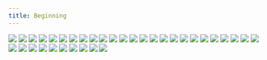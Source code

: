 ```yaml
---
title: Beginning
---
```


![](/images/great/part-1/great1.jpg)
![](/images/great/part-1/great2.jpg)
![](/images/great/part-1/great3.jpg)
![](/images/great/part-1/great4.jpg)
![](/images/great/part-1/great5.jpg)
![](/images/great/part-1/great6.jpg)
![](/images/great/part-1/great7.jpg)
![](/images/great/part-1/great8.jpg)
![](/images/great/part-1/great9.jpg)
![](/images/great/part-1/great10.jpg)
![](/images/great/part-1/great11.jpg)
![](/images/great/part-1/great12.jpg)
![](/images/great/part-1/great13.jpg)
![](/images/great/part-1/great14.jpg)
![](/images/great/part-1/great15.jpg)
![](/images/great/part-1/great16.jpg)
![](/images/great/part-1/great17.jpg)
![](/images/great/part-1/great18.jpg)
![](/images/great/part-1/great19.jpg)
![](/images/great/part-1/great20.jpg)
![](/images/great/part-1/great20.jpg)
![](/images/great/part-1/great21.jpg)
![](/images/great/part-1/great22.jpg)
![](/images/great/part-1/great23.jpg)
![](/images/great/part-1/great24.jpg)
![](/images/great/part-1/great25.jpg)
![](/images/great/part-1/great26.jpg)
![](/images/great/part-1/great27.jpg)
![](/images/great/part-1/great28.jpg)
![](/images/great/part-1/great29.jpg)
![](/images/great/part-1/great30.jpg)
![](/images/great/part-1/great31.jpg)
![](/images/great/part-1/great32.jpg)
![](/images/great/part-1/great33.jpg)
![](/images/great/part-1/great34.jpg)